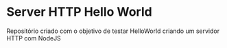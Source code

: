 # Server HTTP Hello World
Repositório criado com o objetivo de testar HelloWorld criando um servidor HTTP com NodeJS
